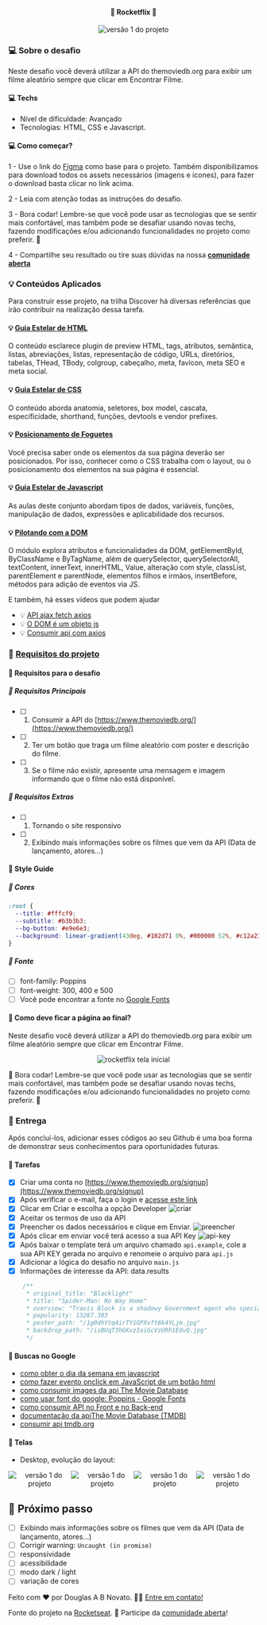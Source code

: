 <h4 align="center"> 
	🚧 Rocketflix 🚀
</h4>

<p align="center" style="display: flex; align-items: flex-start; justify-content: center;">
  <img alt="versão 1 do projeto" title="#rocketflix" src="./.github/rocketflix-1.jpg">
</p>  

### 💻 Sobre o desafio

Neste desafio você deverá utilizar a API do themoviedb.org para exibir um filme aleatório sempre que clicar em Encontrar Filme.

#### 💻 Techs

- Nível de dificuldade: Avançado
- Tecnologias: HTML, CSS e Javascript.

#### 💻 Como começar?

1 - Use o link do [Figma](https://www.figma.com/file/blXvvh2RnpTsuy0jtltpiw/DD-%2F-Rocketflix-(Copy)?node-id=3%3A2) como base para o projeto. Também disponibilizamos para download todos os assets necessários (imagens e ícones), para fazer o download basta clicar no link acima.  

2 - Leia com atenção todas as instruções do desafio.

3 - Bora codar! Lembre-se que você pode usar as tecnologias que se sentir mais confortável, mas também pode se desafiar usando novas techs, fazendo modificações e/ou adicionando funcionalidades no projeto como preferir. 🚀

4 - Compartilhe seu resultado ou tire suas dúvidas na nossa [**comunidade aberta**](https://discord.gg/bacwY2gDCF)

### 💡 Conteúdos Aplicados

Para construir esse projeto, na trilha Discover há diversas referências que irão contribuir na realização dessa tarefa.

#### 💡 [Guia Estelar de HTML](https://app.rocketseat.com.br/discover/course/o-guia-estelar-de-html?&) 
O conteúdo esclarece plugin de preview HTML, tags, atributos, semântica, listas, abreviações, listas, representação de código, URLs, diretórios, tabelas, THead, TBody, colgroup, cabeçalho, meta, favicon, meta SEO e meta social. 

#### 💡 [Guia Estelar de CSS](https://app.rocketseat.com.br/discover/course/o-guia-estelar-de-css?&) 
O conteúdo aborda anatomia, seletores, box model, cascata, especificidade, shorthand, funções, devtools e vendor prefixes. 

#### 💡 [Posicionamento de Foguetes](https://app.rocketseat.com.br/discover/course/posicionando-foguetes?&) 
Você precisa saber onde os elementos da sua página deverão ser posicionados. Por isso, conhecer como o CSS trabalha com o layout, ou o posicionamento dos elementos na sua página é essencial.

#### 💡 [Guia Estelar de Javascript](https://app.rocketseat.com.br/node/o-guia-estelar-de-java-script) 
As aulas deste conjunto abordam tipos de dados, variáveis, funções, manipulação de dados, expressões e aplicabilidade dos recursos. 

#### 💡 [Pilotando com a DOM](https://app.rocketseat.com.br/discover/course/pilotando-com-a-dom?&) 
O módulo explora atributos e funcionalidades da DOM, getElementById, ByClassName e ByTagName, além de querySelector, querySelectorAll, textContent, innerText, innerHTML, Value, alteração com style, classList, parentElement e parentNode, elementos filhos e irmãos, insertBefore, métodos para adição de eventos via JS.

E também, há esses vídeos que podem ajudar

- 💡 [API ajax fetch axios](https://youtu.be/vYlz3SmNXQQ)
- 💡 [O DOM é um objeto js](https://youtu.be/UftSB4DaRU4)
- 💡 [Consumir api com axios](https://youtu.be/VM4e37DaskU)

### 🚀 [Requisitos do projeto](https://efficient-sloth-d85.notion.site/Desafio-Rocketflix-5ca1c56b5e52473eb12e8b2bc3ab1b8d#06e6ecb4212447c695dfbe7da61ec551)

#### 🚀 Requisitos para o desafio 

##### 🚀 Requisitos Principais

- [ ] 1. Consumir a API do [https://www.themoviedb.org/](https://www.themoviedb.org/)
- [ ] 2. Ter um botão que traga um filme aleatório com poster e descrição do filme.
- [ ] 3. Se o filme não existir, apresente uma mensagem e imagem informando que o filme não está disponível.

##### 🚀 Requisitos Extras

- [ ] 1. Tornando o site responsivo
- [ ] 2. Exibindo mais informações sobre os filmes que vem da API (Data de lançamento, atores...)

#### 🎨 Style Guide

##### 🎨 Cores 

```css
:root {
  --title: #fffcf9;
  --subtitle: #b3b3b3;
  --bg-button: #e9e6e3;
  --background: linear-gradient(43deg, #102d71 0%, #000000 52%, #c12a23 100%);
}
```

##### 🎨 Fonte 

- [ ] font-family: Poppins 
- [ ] font-weight: 300, 400 e 500
- [ ] Você pode encontrar a fonte no [Google Fonts](https://fonts.google.com/) 

#### 🎨 Como deve ficar a página ao final?
 
 Neste desafio você deverá utilizar a API do themoviedb.org para exibir um filme aleatório sempre que clicar em Encontrar Filme.

<p align="center" style="display: flex; align-items: flex-start; justify-content: center;"> 
  <img alt="rocketflix tela inicial" title="#rocketflix" src="./.github/rocketflix.gif">
</p> 

🚀 Bora codar! Lembre-se que você pode usar as tecnologias que se sentir mais confortável, mas também pode se desafiar usando novas techs, fazendo modificações e/ou adicionando funcionalidades no projeto como preferir. 🚀

### 📅 Entrega

Após concluí-los, adicionar esses códigos ao seu Github é uma boa forma de demonstrar seus conhecimentos para oportunidades futuras.

#### 📅 Tarefas

- [x] Criar uma conta no [https://www.themoviedb.org/signup](https://www.themoviedb.org/signup)
- [x] Após verificar o e-mail, faça o login e [acesse este link](https://www.themoviedb.org/settings/api/request)
- [x] Clicar em Criar e escolha a opção Developer
![criar](/.github/criar.png)
- [x] Aceitar os termos de uso da API
- [x] Preencher os dados necessários e clique em Enviar.
![preencher](/.github/preencher.png)
- [x] Após clicar em enviar você terá acesso a sua API Key
![api-key](/.github/api-key.png)
- [x] Após baixar o template terá um arquivo chamado `api.example`, cole a sua API KEY gerada no arquivo e renomeie o arquivo para `api.js`
- [x] Adicionar a lógica do desafio no arquivo `main.js`
- [x] Informações de interesse da API: data.results

````javascript
    /**
     * original_title: "Blacklight"
     * title: "Spider-Man: No Way Home"
     * overview: "Travis Block is a shadowy Government agent who specializes in removing operatives whose covers have been exposed. He then has to uncover a deadly conspiracy within his own ranks that reaches the highest echelons of power."
     * popularity: 13287.383
     * poster_path: "/1g0dhYtq4irTY1GPXvft6k4YLjm.jpg"
     * backdrop_path: "/isBUqT3hGKvzIoiGcVzURh1EdvQ.jpg"
     */
````

#### 📅 Buscas no Google

- [como obter o dia da semana em javascript](https://receitasdecodigo.com.br/jquery/como-obter-o-dia-da-semana-em-javascript)
- [como fazer evento onclick em JavaScript de um botão html](https://acervolima.com/diferenca-entre-addeventlistener-e-onclick-em-javascript/)
- [como consumir images da api The Movie Database](https://developers.themoviedb.org/3/getting-started/images)
- [como usar font do google: Poppins - Google Fonts](https://fonts.google.com/specimen/Poppins?query=Poppins)
- [como consumir API no Front e no Back-end ](https://www.youtube.com/watch?v=vYlz3SmNXQQ)
- [documentação da apiThe Movie Database (TMDB)](https://www.themoviedb.org/talk/6230e103414291001a366a76?page=1#6230e103414291001a366a79)
- [consumir api tmdb.org](https://enlear.academy/create-a-simple-movie-app-in-vanilla-javascript-5811bad69e09)

#### 📅 Telas

- Desktop, evolução do layout:

<p align="center" style="display: flex; align-items: flex-start; justify-content: center;">
  <img alt="versão 1 do projeto" title="#receita" src="./.github/rocketflix-4.jpg">
  <img alt="versão 1 do projeto" title="#receita" src="./.github/rocketflix-3.jpg">
  <img alt="versão 1 do projeto" title="#receita" src="./.github/rocketflix-2.jpg">
  <img alt="versão 1 do projeto" title="#receita" src="./.github/rocketflix-1.jpg">
</p>

## 🚀 Próximo passo 

- [ ] Exibindo mais informações sobre os filmes que vem da API (Data de lançamento, atores...)
- [ ] Corrigir warning: `Uncaught (in promise)` 
- [ ] responsividade
- [ ] acessibilidade
- [ ] modo dark / light
- [ ] variação de cores

Feito com ❤️ por Douglas A B Novato. 👋🏽 [Entre em contato!](https://www.linkedin.com/in/douglasabnovato/)
 
Fonte do projeto na [Rocketseat](https://www.rocketseat.com.br/). 👋 Participe da [comunidade aberta](https://discord.gg/bacwY2gDCF)!
